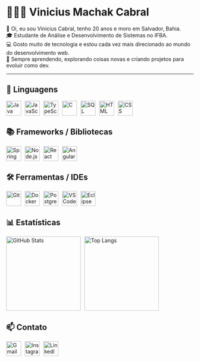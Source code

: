 # 🧑🏻‍💻 Vinicius Machak Cabral  

👋 Oi, eu sou Vinicius Cabral, tenho 20 anos e moro em Salvador, Bahia.  
🎓 Estudante de Análise e Desenvolvimento de Sistemas no IFBA.  
💻 Gosto muito de tecnologia e estou cada vez mais direcionado ao mundo do desenvolvimento web.  
🚀 Sempre aprendendo, explorando coisas novas e criando projetos para evoluir como dev.  

---

## 🚀 Linguagens  

<div style="display: flex; flex-wrap: wrap; gap: 10px;">
  <img alt="Java" title="Java" width="40px" src="https://cdn.jsdelivr.net/gh/devicons/devicon/icons/java/java-original-wordmark.svg"/>
  <img alt="JavaScript" title="JavaScript" width="40px" src="https://cdn.jsdelivr.net/gh/devicons/devicon/icons/javascript/javascript-original.svg"/>
  <img alt="TypeScript" title="TypeScript" width="40px" src="https://cdn.jsdelivr.net/gh/devicons/devicon/icons/typescript/typescript-original.svg"/>
  <img alt="C" title="C" width="40px" src="https://cdn.jsdelivr.net/gh/devicons/devicon/icons/c/c-original.svg"/>
  <img alt="SQL" title="SQL" width="40px" src="https://cdn.jsdelivr.net/gh/devicons/devicon/icons/azuresqldatabase/azuresqldatabase-original.svg"/>
  <img alt="HTML" title="HTML" width="40px" src="https://cdn.jsdelivr.net/gh/devicons/devicon/icons/html5/html5-original.svg"/>
  <img alt="CSS" title="CSS" width="40px" src="https://cdn.jsdelivr.net/gh/devicons/devicon/icons/css3/css3-original.svg"/>
</div>

## 📚 Frameworks / Bibliotecas  

<div style="display: flex; flex-wrap: wrap; gap: 10px;">
  <img alt="Spring Boot" title="Spring Boot" width="40px" src="https://cdn.jsdelivr.net/gh/devicons/devicon/icons/spring/spring-original.svg"/>
  <img alt="Node.js" title="Node.js" width="40px" src="https://cdn.jsdelivr.net/gh/devicons/devicon/icons/nodejs/nodejs-plain-wordmark.svg"/>
  <img alt="React" title="React" width="40px" src="https://cdn.jsdelivr.net/gh/devicons/devicon/icons/react/react-original.svg"/>
  <img alt="Angular" title="Angular" width="40px" src="https://cdn.jsdelivr.net/gh/devicons/devicon/icons/angularjs/angularjs-original.svg"/>
</div>

## 🛠 Ferramentas / IDEs  

<div style="display: flex; flex-wrap: wrap; gap: 10px;">
  <img alt="Git" title="Git" width="40px" src="https://cdn.jsdelivr.net/gh/devicons/devicon/icons/git/git-original.svg"/>
  <img alt="Docker" title="Docker" width="40px" src="https://cdn.jsdelivr.net/gh/devicons/devicon/icons/docker/docker-original.svg"/>
  <img alt="PostgreSQL" title="PostgreSQL" width="40px" src="https://cdn.jsdelivr.net/gh/devicons/devicon/icons/postgresql/postgresql-original.svg"/>
  <img alt="VSCode" title="VSCode" width="40px" src="https://cdn.jsdelivr.net/gh/devicons/devicon/icons/vscode/vscode-original.svg"/>
  <img alt="Eclipse" title="Eclipse" width="40px" src="https://cdn.jsdelivr.net/gh/devicons/devicon/icons/eclipse/eclipse-original.svg"/>
</div>

## 📊 Estatísticas  

<div style="display: flex; flex-wrap: wrap; gap: 10px;">
  <img alt="GitHub Stats" height="200" src="https://github-readme-stats.vercel.app/api?username=viniciusmcabral&show_icons=true&theme=radical&include_all_commits=true&locale=pt-br"/>
  <img alt="Top Langs" height="200" src="https://github-readme-stats.vercel.app/api/top-langs/?username=viniciusmcabral&theme=radical&layout=compact&langs_count=9"/>
</div>

## 📫 Contato  

<div style="display: flex; flex-wrap: wrap; gap: 10px;">
  <a href="mailto:vmachakcabral@gmail.com" target="_blank">
    <img alt="Gmail" title="Email" width="40px" src="https://upload.wikimedia.org/wikipedia/commons/4/4e/Gmail_Icon.png"/>
  </a>
  <a href="https://instagram.com/vinicabr4l" target="_blank">
    <img alt="Instagram" title="Instagram" width="40px" src="https://upload.wikimedia.org/wikipedia/commons/e/e7/Instagram_logo_2016.svg"/>
  </a>
  <a href="https://www.linkedin.com/in/vinimchkcabrall" target="_blank">
    <img alt="LinkedIn" title="LinkedIn" width="40px" src="https://cdn.jsdelivr.net/gh/devicons/devicon/icons/linkedin/linkedin-original.svg"/>
  </a>
</div>
